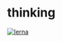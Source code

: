 # thinking

[![lerna](https://img.shields.io/badge/maintained%20with-lerna-cc00ff.svg)](https://lerna.js.org/)
